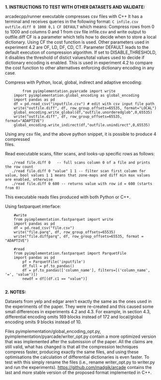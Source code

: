 **1. INSTRUCTIONS TO TEST WITH OTHER DATASETS AND VALIDATE:**

arcadecpp/runner executable compresses csv files with C++
    It has a terminal and receives queries in the following format:
    ```
    C infile.csv outfile.diff 0 1000 0,1 CF DEFAULT
    ``` 
	which means: Compress rows from 0 to 1000 and columns 0 and 1 from csv file  infile.csv and write output to outfile.diff 
	CF is a parameter which tells how to decide when to store a local dictionary. Using CF the cost function is used. 
	Other parameters used in experiment 4.2 are OF, LD, DF, CD, CT.
	Parameter DEFAULT leads to the default execution of compression algorithm. 
	If set to DISABLE_THRESHOLD, it disables the threshold of distict values/total values used to decide if dictionary encoding is enabled.
	This is used in experiment 4.2 to compare the cost function to other alternatives enforcing dictionary encoding in any case.   

Compress with Python, local, global, indirect and adaptive encoding:

```
        from pyimplementation.pyarcade import write
	import pyimplementation.global_encoding as global_encoding
	import pandas as pd
	df = pd.read_csv("inputfile.csv") # edit with csv input file path
	write("outfile.diff", df, row_group_offsets=65535, format="LOCAL")
	global_encoding.write_global(df,"outfile.unorderedglob",0,65535)
	write("outfile.diff", df, row_group_offsets=65535, format="ADAPTIVE")
	global_encoding.write_indirect(df,"outfile.unindirect",0,65535)
```

Using any csv file, and the above python snippet, it is possible to produce 4 compressed      
files.

Read executable scans, filter scans, and looks-up specific rows as follows:
```
   ./read file.diff 0   -- full scans column 0 of a file and prints the row count
   ./read file.diff 0 "value" 1 1 -- filter scan first column for value, bool values 1 1 means that zone-maps and diff min max values are enabled, otherwise
   ./read file.diff 0 600 -- returns value with row id = 600 (starts from 0)
```
This executable reads files produced with both Python or C++. 
    
    
Using fastparquet interface:
```
	#write
	from pyimplementation.fastparquet import write
	import pandas as pd
	df = pd.read_csv("file.csv")
	write("file.parq", df, row_group_offsets=65535)
	write("file.diffparq", df, row_group_offsets=65535, format = "ADAPTIVE")
	
	#read
	from pyimplementation.fastparquet import ParquetFile
	import pandas as pd
        pf = ParquetFile('inputfile')
        df_full = pf.to_pandas()
        df = pf.to_pandas(['column_name'], filters=[('column_name', '=', 'value')])
        newdf = df[(df.c1 == "value")]
    
```

**2. NOTES:**

Datasets from yelp and edgar aren’t exactly the same as the ones used in the experiments of the paper. They were re-created and this caused some small differences in experiments 4.2 and 4.3. For example, in section 4.3, differential encoding omits 169 blocks instead of 172 and local/global encoding omits 9 blocks instead of 10.

Files pyimplementation/global_encoding_opt.py, pyimplementation/pyarcade/writer_opt.py contain a more optimized version that was implemented after the submission of the paper. All the claims are still valid, what has changed is that all the compression techniques compress faster, producing exactly the same files, and using these optimisations the calculation of differential dictionaries is even faster. To test with this simply rename the files (i.e., rename writer_opt.py to writer.py and run the experiments).
https://github.com/madgik/arcade contains the last and more stable version of the proposed format implemented in C++. 

